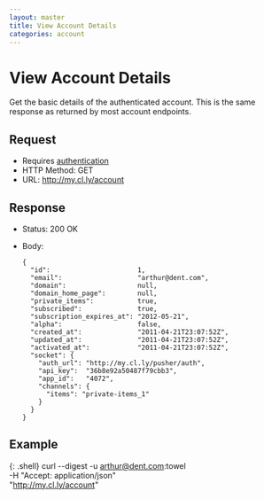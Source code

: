 ```yaml
---
layout: master
title: View Account Details
categories: account
---
```


# View Account Details

Get the basic details of the authenticated account. This is the same response as returned by most account endpoints.


## Request

- Requires [authentication](/usage/#authentication)
- HTTP Method: GET
- URL: http://my.cl.ly/account


## Response

- Status: 200 OK
- Body:

      {
        "id":                      1,
        "email":                   "arthur@dent.com",
        "domain":                  null,
        "domain_home_page":        null,
        "private_items":           true,
        "subscribed":              true,
        "subscription_expires_at": "2012-05-21",
        "alpha":                   false,
        "created_at":              "2011-04-21T23:07:52Z",
        "updated_at":              "2011-04-21T23:07:52Z",
        "activated_at":            "2011-04-21T23:07:52Z",
        "socket": {
          "auth_url": "http://my.cl.ly/pusher/auth",
          "api_key":  "36b8e92a50487f79cbb3",
          "app_id":   "4072",
          "channels": {
            "items": "private-items_1"
          }
        }
      }


## Example

{: .shell}
    curl --digest -u arthur@dent.com:towel \
         -H "Accept: application/json" \
         "http://my.cl.ly/account"
